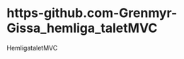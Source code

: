 https-github.com-Grenmyr-Gissa_hemliga_taletMVC
===============================================

HemligataletMVC
